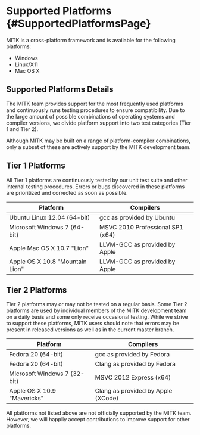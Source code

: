 
Supported Platforms  {#SupportedPlatformsPage}
===================

MITK is a cross-platform framework and is available for the following platforms:

- Windows
- Linux/X11
- Mac OS X

Supported Platforms Details
---------------------------

The MITK team provides support for the most frequently used platforms and continuously runs testing procedures
to ensure compatibility. Due to the large amount of possible combinations of operating systems and compiler versions,
we divide platform support into two test categories (Tier 1 and Tier 2).

Although MITK may be built on a range of platform-compiler combinations, only a subset of these are actively
support by the MITK development team.

Tier 1 Platforms
----------------

All Tier 1 platforms are continuously tested by our unit test suite and other internal testing procedures.
Errors or bugs discovered in these platforms are prioritized and corrected as soon as possible.

| Platform                            | Compilers
| ----------------------------------- | -----------------------------
| Ubuntu Linux 12.04 (64-bit)         | gcc as provided by Ubuntu
| Microsoft Windows 7 (64-bit)        | MSVC 2010 Professional SP1 (x64)
| Apple Mac OS X 10.7 "Lion"          | LLVM-GCC as provided by Apple
| Apple OS X 10.8 "Mountain Lion"     | LLVM-GCC as provided by Apple


Tier 2 Platforms
----------------

Tier 2 platforms may or may not be tested on a regular basis. Some Tier 2 platforms are used by individual
members of the MITK development team on a daily basis and some only receive occasional testing. While we
strive to support these platforms, MITK users should note that errors may be present in released versions
as well as in the current master branch.

| Platform                           | Compilers
| ---------------------------------- | -----------------------------
| Fedora 20 (64-bit)                 | gcc as provided by Fedora
| Fedora 20 (64-bit)                 | Clang as provided by Fedora
| Microsoft Windows 7 (32-bit)       | MSVC 2012 Express (x64)
| Apple OS X 10.9 "Mavericks"        | Clang as provided by Apple (XCode)


All platforms not listed above are not officially supported by the MITK team. However, we will happily accept
contributions to improve support for other platforms.

